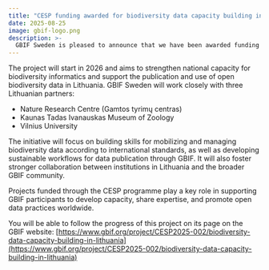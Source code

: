 ```yaml
---
title: "CESP funding awarded for biodiversity data capacity building in Lithuania"
date: 2025-08-25
image: gbif-logo.png
description: >-
  GBIF Sweden is pleased to announce that we have been awarded funding from GBIF’s Capacity Enhancement Support Programme (CESP) for the project Biodiversity data capacity building in Lithuania.
---
```

The project will start in 2026 and aims to strengthen national capacity for biodiversity informatics and support the publication and use of open biodiversity data in Lithuania. GBIF Sweden will work closely with three Lithuanian partners:
- Nature Research Centre (Gamtos tyrimų centras)
- Kaunas Tadas Ivanauskas Museum of Zoology
- Vilnius University

The initiative will focus on building skills for mobilizing and managing biodiversity data according to international standards, as well as developing sustainable workflows for data publication through GBIF. It will also foster stronger collaboration between institutions in Lithuania and the broader GBIF community.

Projects funded through the CESP programme play a key role in supporting GBIF participants to develop capacity, share expertise, and promote open data practices worldwide.

You will be able to follow the progress of this project on its page on the GBIF website: [https://www.gbif.org/project/CESP2025-002/biodiversity-data-capacity-building-in-lithuania](https://www.gbif.org/project/CESP2025-002/biodiversity-data-capacity-building-in-lithuania)